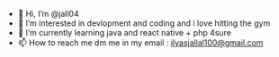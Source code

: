 - 👋 Hi, I’m @jall04
- 👀 I’m interested in devlopment and coding and i love hitting the gym
- 🌱 I’m currently learning java and react native + php 4sure
- 📫 How to reach me dm me in my email : ilyasjallal100@gmail.com

<!---
jall04/jall04 is a ✨ special ✨ repository because its `README.md` (this file) appears on your GitHub profile.
You can click the Preview link to take a look at your changes.
--->
